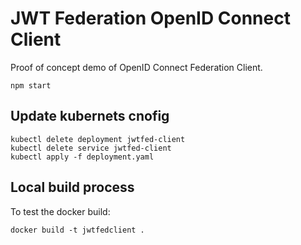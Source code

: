 # JWT Federation OpenID Connect Client


Proof of concept demo of OpenID Connect Federation Client.


```
npm start
```


## Update kubernets cnofig

```
kubectl delete deployment jwtfed-client
kubectl delete service jwtfed-client
kubectl apply -f deployment.yaml
```


## Local build process

To test the docker build:

```
docker build -t jwtfedclient .
```
